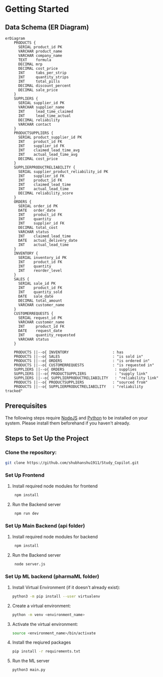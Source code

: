 # Getting Started

## Data Schema (ER Diagram)
```mermaid
erDiagram
    PRODUCTS {
      SERIAL product_id PK
      VARCHAR product_name
      VARCHAR company_name
      TEXT    formula
      DECIMAL mrp
      DECIMAL cost_price
      INT     tabs_per_strip
      INT     quantity_strips
      INT     total_pills
      DECIMAL discount_percent
      DECIMAL sale_price
    }
    SUPPLIERS {
      SERIAL supplier_id PK
      VARCHAR supplier_name
      INT     lead_time_claimed
      INT     lead_time_actual
      DECIMAL reliability
      VARCHAR contact
    }
    PRODUCTSUPPLIERS {
      SERIAL product_supplier_id PK
      INT    product_id FK
      INT    supplier_id FK
      INT    claimed_lead_time_avg
      INT    actual_lead_time_avg
      DECIMAL cost_price
    }
    SUPPLIERPRODUCTRELIABILITY {
      SERIAL supplier_product_reliability_id PK
      INT    supplier_id FK
      INT    product_id FK
      INT    claimed_lead_time
      INT    actual_lead_time
      DECIMAL reliability_score
    }
    ORDERS {
      SERIAL order_id PK
      DATE   order_date
      INT    product_id FK
      INT    quantity
      INT    supplier_id FK
      DECIMAL total_cost
      VARCHAR status
      INT    claimed_lead_time
      DATE   actual_delivery_date
      INT    actual_lead_time
    }
    INVENTORY {
      SERIAL inventory_id PK
      INT    product_id FK
      INT    quantity
      INT    reorder_level
    }
    SALES {
      SERIAL sale_id PK
      INT    product_id FK
      INT    quantity_sold
      DATE   sale_date
      DECIMAL total_amount
      VARCHAR customer_name
    }
    CUSTOMERREQUESTS {
      SERIAL request_id PK
      VARCHAR customer_name
      INT     product_id FK
      DATE    request_date
      INT     quantity_requested
      VARCHAR status
    }

    PRODUCTS ||--o{ INVENTORY                    : has
    PRODUCTS ||--o{ SALES                        : "is sold in"
    PRODUCTS ||--o{ ORDERS                       : "is ordered in"
    PRODUCTS ||--o{ CUSTOMERREQUESTS             : "is requested in"
    SUPPLIERS ||--o{ ORDERS                       : supplies
    SUPPLIERS ||--o{ PRODUCTSUPPLIERS             : "supply link"
    SUPPLIERS ||--o{ SUPPLIERPRODUCTRELIABILITY   : "reliability link"
    PRODUCTS ||--o{ PRODUCTSUPPLIERS             : "sourced from"
    PRODUCTS ||--o{ SUPPLIERPRODUCTRELIABILITY   : "reliability tracked"
```

## Prerequisites

The following steps require [NodeJS](https://nodejs.org/en/) and [Python](https://www.python.org/) to be installed on your system. Please install them beforehand if you haven't already.

## Steps to Set Up the Project

### Clone the repository:
   ```bash
   git clone https://github.com/shubhanshu1911/Study_Copilot.git
   ```

### Set Up Frontend
1. Install required node modules for frontend
   ```bash
    npm install
   ```
   
2. Run the Backend server
   ```bash
    npm run dev
   ```

### Set Up Main Backend (api folder)
1. Install required node modules for backend
   ```bash
    npm install
   ```
   
2. Run the Backend server
   ```bash
    node server.js
   ```

### Set Up ML backend (pharmaML folder)
1. Install Virtual Environment (if it doesn't already exist):
   ```bash
   python3 -m pip install --user virtualenv
   ```

2. Create a virtual environment:
   ```bash
   python -m venv <environment_name>
   ```

3. Activate the virtual environment:
   ```bash
   source <environment_name>/bin/activate
   ```

4. Install the reqiured packages
    ```bash
    pip install -r requirements.txt
    ```

5. Run the ML server
    ```bash
    python3 main.py
    ```
